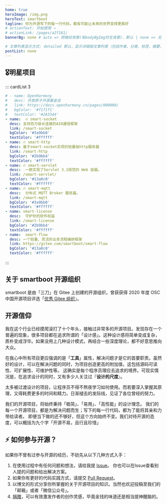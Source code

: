 ```yaml
---
home: true
heroImage: /img.png
heroText: smartboot
tagline: 你为开源写下的每一行代码，都有可能让未来的世界变得更美好
# actionText: 开始使用 →
# actionLink: /pages/a2f161/
bannerBg: none # auto => 网格纹背景(有bodyBgImg时无背景)，默认 | none => 无 | '大图地址' | background: 自定义背景样式       提示：如发现文本颜色不适应你的背景时可以到palette.styl修改$bannerTextColor变量

# 文章列表显示方式: detailed 默认，显示详细版文章列表（包括作者、分类、标签、摘要、分页等）| simple => 显示简约版文章列表（仅标题和日期）| none 不显示文章列表
postList: none
---
```


[//]: # (<p align="center">)

[//]: # (  <a class="become-sponsor" href="donation.html">支持smartboot</a>)

[//]: # (</p>)

<style>
.become-sponsor {
  padding: 20px 40px;
  display: inline-block;
  color: #ffffff;
  border-radius: 10px;
  box-sizing: border-box;
  border: 1px solid #11a8cd;
  background-color: #2474b5;
}
</style>

## 🎖明星项目
::: cardList 3
```yaml
# - name: OpenHarmony
#   desc: 开放原子开源基金会
#   link: https://docs.openharmony.cn/pages/000000/
#   bgColor: '#f1f1f1'
#   textColor: '#2A3344'
- name:  🔥 smart-socket
  desc: 支持百万级长连接的AIO通信框架
  link: /smart-socket
  bgColor: '#3a9bb0'
  textColor: '#ffffff'
- name: 🔥 smart-http
  desc: 基于smart-socket实现的轻量级http服务器
  link: /smart-http
  bgColor: '#2b9bb4'
  textColor: '#ffffff'
- name: 🔥 smart-servlet
  desc:  一款实现了Servlet 3.1规范的 Web 容器。
  link: /smart-servlet/
  bgColor: '#13a0c0'
  textColor: '#ffffff'
- name: 🔥 smart-mqtt
  desc:  分布式 MQTT Broker 服务器。
  link: /smart-mqtt
  bgColor: '#3a9bb0'
  textColor: '#ffffff'
- name: smart-license
  desc:  守护你的软件权益
  link: /smart-license
  bgColor: '#2b9bb4'
  textColor: '#ffffff'
- name:  smart-flow
  desc: 一个轻量、灵活的业务流程编排框架
  link: https://gitee.com/smartboot/smart-flow
  bgColor: '#13a0c0'
  textColor: '#ffffff'
```
:::


## 关于 smartboot 开源组织
smartboot 是由「三刀」在 Gitee 上创建的开源组织，曾获获得 2020 年度 OSC 中国开源项目评选「[优秀 Gitee 组织](https://www.oschina.net/question/2918182_2320117)」。

## 开源信仰
我在这个行业已经摸爬滚打了十个年头，接触过非常多的开源项目。发现存在一个普遍的现象，很多项目都在追求所谓的「设计感」。这种设计感将简单变成复杂，质朴变成浮华。如果没用上几种设计模式，再结合一些深度理论，都不好意思推向大众。

在我心中所有项目更应强调的是「**工具**」属性，解决问题才是它的首要职责。虽然好的设计，可以在解决问题的同时，为项目创造更高的附加值，这包括源码可读性、可扩展性、可维护性等。
这确实是每个程序员理应去追求的境界。可现实情况是，在追求设计的同时，又有多少人关注过『**设计的尺度**』。

太多被过渡设计的项目，让程序员不得不熬夜学习如何使用。而若要深入掌握其原理，又得耗费更多的时间和精力。日渐褪去的发际线，见证了各位曾经的努力。

我们的开源项目，将始终秉持「极简」、「易用」、「高性能」的设计理念。
我们的每一个开源项目，都是为解决问题而生；写下的每一行代码，都为了能将其亲和力带给读者。
即便当下做的还不够好，但这个方向始终不变。我们对待开源的态度，可以概括为九个字「开源不易，且行且珍惜」
## ⚡ 如何参与开源？

如果你不曾有过参与开源的经历，不妨先从以下几种方式入手：

1. 在使用过程中有任何问题和想法，请给我提 [Issue](https://gitee.com/organizations/smartboot/issues)。 你也可以在Issue查看别人提的问题和给出解决方案。
2. 如果你有更好的代码实践方式，请提交 [Pull Request](https://gitee.com/organizations/smartboot/pull_requests)。
3. 以博文的形式分享你所掌握的关于开源项目的知识。当然也欢迎投稿至我们的「邮箱」或者「微信公众号」。
4. [捐赠](donation.md)，可以有效激发作者的创作灵感，毕竟金钱的味道还是相当提神醒脑的。


<!-- AD -->

[//]: # (<div class="wwads-cn wwads-horizontal page-wwads" data-id="136"></div>)
<style>
  .page-wwads{
    width:100%!important;
    min-height: 0;
    margin: 0;
  }
  .page-wwads .wwads-img img{
    width:80px!important;
  }
  .page-wwads .wwads-poweredby{
    width: 40px;
    position: absolute;
    right: 25px;
    bottom: 3px;
  }
  .wwads-content .wwads-text, .page-wwads .wwads-text{
    height: 100%;
    padding-top: 5px;
    display: block;
  }
</style>

